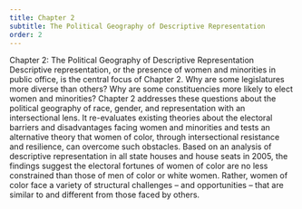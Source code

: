 ```yaml
---
title: Chapter 2
subtitle: The Political Geography of Descriptive Representation
order: 2
---
```


Chapter 2: The Political Geography of Descriptive Representation
Descriptive representation, or the presence of women and minorities in public office, is the central focus of Chapter 2. Why are some legislatures more diverse than others? Why are some constituencies more likely to elect women and minorities? Chapter 2 addresses these questions about the political geography of race, gender, and representation with an intersectional lens. It re-evaluates existing theories about the electoral barriers and disadvantages facing women and minorities and tests an alternative theory that women of color, through intersectional resistance and resilience, can overcome such obstacles. Based on an analysis of descriptive representation in all state houses and house seats in 2005, the findings suggest the electoral fortunes of women of color are no less constrained than those of men of color or white women. Rather, women of color face a variety of structural challenges – and opportunities – that are similar to and different from those faced by others.